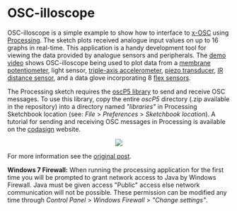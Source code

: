 OSC-illoscope
=============

OSC-illoscope is a simple example to show how to interface to [x-OSC](http://www.x-io.co.uk/x-osc/) using [Processing](http://www.processing.org/).  The sketch plots received analogue input values on up to 16 graphs in real-time.  This application is a handy development tool for viewing the data provided by analogue sensors and peripherals.  The [demo video](http://www.youtube.com/watch?v=yi7a4-hhDFQ) shows OSC-illoscope being used to plot data from a [membrane potentiometer](https://www.sparkfun.com/products/8680), light sensor, [triple-axis accelerometer]( https://www.sparkfun.com/products/9269), [piezo transducer](https://www.sparkfun.com/products/10293), [IR distance sensor]( https://www.sparkfun.com/products/242), and a data glove incorporating 8 [flex sensors](https://www.sparkfun.com/products/10264).

The Processing sketch requires the [oscP5 library](http://www.sojamo.de/libraries/oscP5/) to send and receive OSC messages.  To use this library, copy the entire *oscP5* directory (.zip available in the repository) into a directory named *"libraries"* in Processing Sketchbook location (see: *File* > *Preferences* > *Sketchbook location*).  A tutorial for sending and receiving OSC messages in Processing is available on the [codasign](http://learning.codasign.com/index.php?title=Sending_and_Receiving_OSC_Data_Using_Processing) website.

<div align="center">
<img src="https://raw.github.com/xioTechnologies/OSC-illoscope/master/OSC-illoscope%20With%20Triple-Axis%20Accelerometer.png"/>
</div>

For more information see the [original post](http://www.x-io.co.uk/osc-illoscope/).

**Windows 7 Firewall:**  When running the processing application for the first time you will be prompted to grant network access to Java by Windows Firewall.  Java must be given access "Public" access else network communication will not be possible.  These permission can be modified any time through *Control Panel* > *Windows Firewall* > *"Change settings"*.
